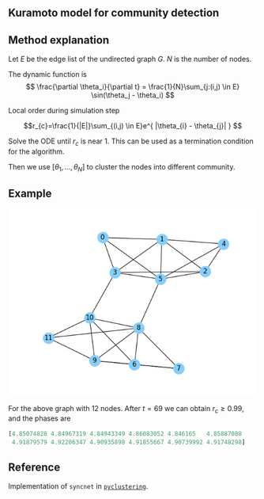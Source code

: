 ## Kuramoto model for community detection
## Method explanation
Let $E$ be the edge list of the undirected graph $G$. $N$ is the number of nodes.

The dynamic function is
$$
\frac{\partial \theta_i}{\partial t}
= \frac{1}{N}\sum_{j:(i,j) \in E} \sin(\theta_j - \theta_i)
$$

Local order during simulation step

$$r_{c}=\frac{1}{|E|}\sum_{(i,j) \in E}e^{ |\theta_{i} - \theta_{j}| } $$

Solve the ODE until $r_c$ is near 1.
This can be used as a termination condition
for the algorithm.

Then we use $[\theta_1, \dots, \theta_N]$
to cluster the nodes into different community.
## Example
![](example_graph.png)

For the above graph with 12 nodes. After $t = 69$ we can obtain
$r_c\geq 0.99$, and the phases are 
```Python
[4.85074828 4.84967319 4.84943349 4.86083052 4.846165   4.85887088
 4.91879579 4.92206347 4.90935898 4.91855667 4.90739992 4.91748298]
```
## Reference
Implementation of `syncnet` in [`pyclustering`](https://pyclustering.github.io/).


